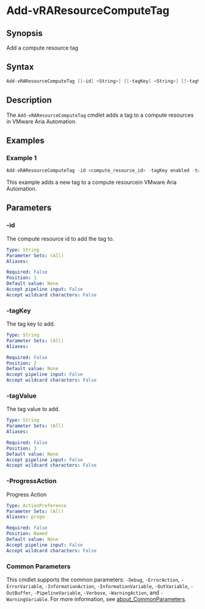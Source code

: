 # Add-vRAResourceComputeTag

## Synopsis

Add a compute resource tag

## Syntax

```powershell
Add-vRAResourceComputeTag [[-id] <String>] [[-tagKey] <String>] [[-tagValue] <String>] [-ProgressAction <ActionPreference>] [<CommonParameters>]
```

## Description

The `Add-vRAResourceComputeTag` cmdlet adds a tag to a compute resources in VMware Aria Automation.

## Examples

### Example 1

```powershell
Add-vRAResourceComputeTag -id <compute_resource_id> -tagKey enabled -tagValue true
```

This example adds a new tag to a compute resourcein VMware Aria Automation.

## Parameters

### -id

The compute resource id to add the tag to.

```yaml
Type: String
Parameter Sets: (All)
Aliases:

Required: False
Position: 1
Default value: None
Accept pipeline input: False
Accept wildcard characters: False
```

### -tagKey

The tag key to add.

```yaml
Type: String
Parameter Sets: (All)
Aliases:

Required: False
Position: 2
Default value: None
Accept pipeline input: False
Accept wildcard characters: False
```

### -tagValue

The tag value to add.

```yaml
Type: String
Parameter Sets: (All)
Aliases:

Required: False
Position: 3
Default value: None
Accept pipeline input: False
Accept wildcard characters: False
```

### -ProgressAction

Progress Action

```yaml
Type: ActionPreference
Parameter Sets: (All)
Aliases: proga

Required: False
Position: Named
Default value: None
Accept pipeline input: False
Accept wildcard characters: False
```

### Common Parameters

This cmdlet supports the common parameters: `-Debug`, `-ErrorAction`, `-ErrorVariable`, `-InformationAction`, `-InformationVariable`, `-OutVariable`, `-OutBuffer`, `-PipelineVariable`, `-Verbose`, `-WarningAction`, and `-WarningVariable`. For more information, see [about_CommonParameters](http://go.microsoft.com/fwlink/?LinkID=113216).
